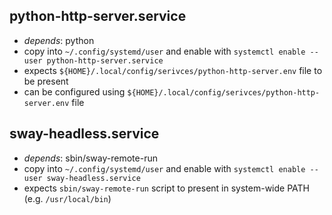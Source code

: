 ## python-http-server.service
* *depends*: python
* copy into `~/.config/systemd/user` and enable with `systemctl enable --user python-http-server.service`
* expects `${HOME}/.local/config/serivces/python-http-server.env` file to be present
* can be configured using `${HOME}/.local/config/serivces/python-http-server.env` file

## sway-headless.service
* *depends*: sbin/sway-remote-run
* copy into `~/.config/systemd/user` and enable with `systemctl enable --user sway-headless.service`
* expects `sbin/sway-remote-run` script to present in system-wide PATH (e.g. `/usr/local/bin`)

